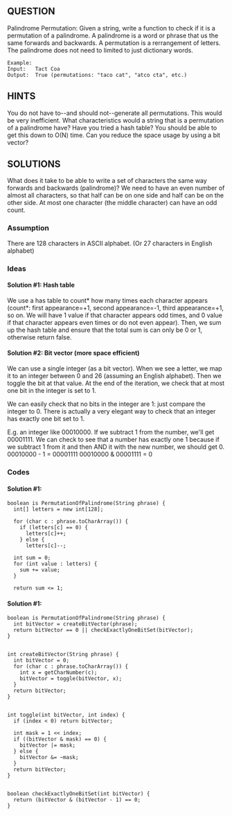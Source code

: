 ## QUESTION
Palindrome Permutation: Given a string, write a function to check if it is a permutation of a palindrome. A palindrome is a word or phrase that us the same forwards and backwards. A permutation is a rerrangement of letters. The palindrome does not need to limited to just dictionary words.

    Example:
    Input:   Tact Coa
    Output:  True (permutations: "taco cat", "atco cta", etc.)


## HINTS
You do not have to--and should not--generate all permutations. This would be very inefficient.
What characteristics would a string that is a permutation of a palindrome have?
Have you tried a hash table? You should be able to get this down to O(N) time.
Can you reduce the space usage by using a bit vector?


## SOLUTIONS
What does it take to be able to write a set of characters the same way forwards and backwards (palindrome)? We need to have an even number of almost all characters, so that half can be on one side and half can be on the other side. At most one character (the middle character) can have an odd count.


### Assumption
There are 128 characters in ASCII alphabet. (Or 27 characters in English alphabet)


### Ideas
#### Solution #1: Hash table
We use a has table to count* how many times each character appears (count*: first appearance=+1, second appearance=-1, third appearance=+1, so on. We will have 1 value if that character appears odd times, and 0 value if that character appears even times or do not even appear). Then, we sum up the hash table and ensure that the total sum is can only be 0 or 1, otherwise return false.

#### Solution #2: Bit vector (more space efficient)
We can use a single integer (as a bit vector). When we see a letter, we map it to an integer between 0 and 26 (assuming an English alphabet). Then we toggle the bit at that value. At the end of the iteration, we check that at most one bit in the integer is set to 1.

We can easily check that no bits in the integer are 1: just compare the integer to 0. There is actually a very elegant way to check that an integer has exactly one bit set to 1.

E.g. an integer like 00010000. If we subtract 1 from the number, we'll get 00001111. We can check to see that a number has exactly one 1 because if we subtract 1 from it and then AND it with the new number, we should get 0.
    00010000 - 1 = 00001111
    00010000 & 00001111 = 0


### Codes
#### Solution #1:
    boolean is PermutationOfPalindrome(String phrase) {
      int[] letters = new int[128];
      
      for (char c : phrase.toCharArray()) {
        if (letters[c] == 0) {
          letters[c]++;
        } else {
          letters[c]--;
      
      int sum = 0;
      for (int value : letters) {
        sum += value;
      }
      
      return sum <= 1;
   
#### Solution #1:
    boolean is PermutationOfPalindrome(String phrase) {
      int bitVector = createBitVector(phrase);
      return bitVector == 0 || checkExactlyOneBitSet(bitVector);
    }
    
    
    int createBitVector(String phrase) {
      int bitVector = 0;
      for (char c : phrase.toCharArray()) {
        int x = getCharNumber(c);
        bitVector = toggle(bitVector, x);
      }
      return bitVector;
    }
    
    
    int toggle(int bitVector, int index) {
      if (index < 0) return bitVector;
      
      int mask = 1 << index;
      if ((bitVector & mask) == 0) {
        bitVector |= mask;
      } else {
        bitVector &= ~mask;
      }
      return bitVector;
    }
    
    
    boolean checkExactlyOneBitSet(int bitVector) {
      return (bitVector & (bitVector - 1) == 0;
    }

        
      
